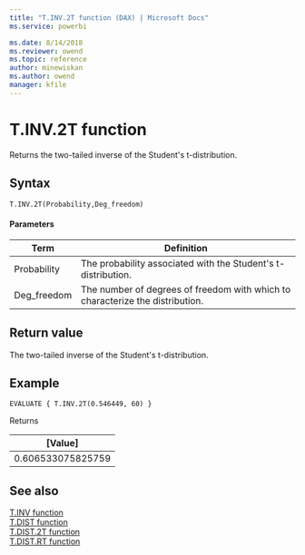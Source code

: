 ```yaml
---
title: "T.INV.2T function (DAX) | Microsoft Docs"
ms.service: powerbi 

ms.date: 8/14/2018
ms.reviewer: owend
ms.topic: reference
author: minewiskan
ms.author: owend
manager: kfile
---
```

# T.INV.2T function
Returns the two-tailed inverse of the Student's t-distribution.
 
  
## Syntax  
  
```dax
T.INV.2T(Probability,Deg_freedom)
```
  
#### Parameters  
  
|Term|Definition|  
|--------|--------------|  
|Probability|The probability associated with the Student's t-distribution.|  
|Deg_freedom|The number of degrees of freedom with which to characterize the distribution.|
  
## Return value  
The two-tailed inverse of the Student's t-distribution. 
  
## Example  
  
```dax
EVALUATE { T.INV.2T(0.546449, 60) }
```

Returns

|[Value]  |
|---------|
|0.606533075825759    |


## See also  

[T.INV function](t-inv-dax.md)   
[T.DIST function](t-dist-dax.md)   
[T.DIST.2T function](t-dist-2t-dax.md)   
[T.DIST.RT function](t-dist-rt-dax.md)   


  
